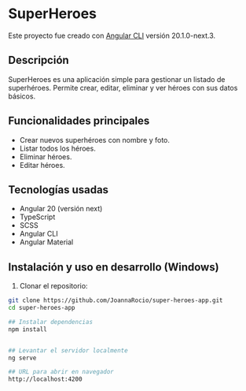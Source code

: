 # SuperHeroes

Este proyecto fue creado con [Angular CLI](https://github.com/angular/angular-cli) versión 20.1.0-next.3.

## Descripción

SuperHeroes es una aplicación simple para gestionar un listado de superhéroes. Permite crear, editar, eliminar y ver héroes con sus datos básicos.

## Funcionalidades principales

- Crear nuevos superhéroes con nombre y foto.
- Listar todos los héroes.
- Eliminar héroes.
- Editar héroes.

## Tecnologías usadas

- Angular 20 (versión next)
- TypeScript
- SCSS
- Angular CLI
- Angular Material

## Instalación y uso en desarrollo (Windows)

1. Clonar el repositorio:

```bash
git clone https://github.com/JoannaRocio/super-heroes-app.git
cd super-heroes-app

## Instalar dependencias
npm install


## Levantar el servidor localmente
ng serve

## URL para abrir en navegador
http://localhost:4200
